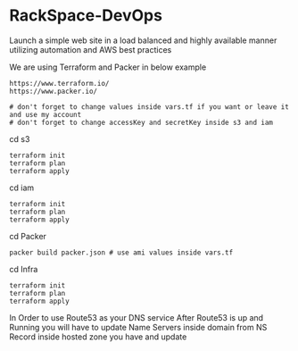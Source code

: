 # RackSpace-DevOps
Launch a simple web site in a load balanced and highly available manner utilizing automation and AWS best practices

We are using Terraform and Packer in below example 
```
https://www.terraform.io/
https://www.packer.io/

# don't forget to change values inside vars.tf if you want or leave it and use my account 
# don't forget to change accessKey and secretKey inside s3 and iam 

```
cd s3
```
terraform init
terraform plan
terraform apply 
```
cd iam
```
terraform init
terraform plan
terraform apply 
```

cd Packer
```
packer build packer.json # use ami values inside vars.tf
```

cd Infra 
```
terraform init
terraform plan
terraform apply 
```

In Order to use Route53 as your DNS service After Route53 is up and Running you will have to update Name Servers inside domain from NS Record inside hosted zone you have and update 
